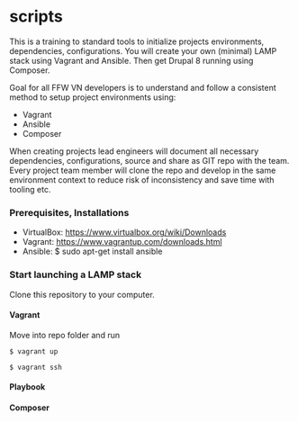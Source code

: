 # scripts
This is a training to standard tools to initialize projects environments, dependencies, configurations. You will create your own (minimal) LAMP stack using Vagrant and Ansible. Then get Drupal 8 running using Composer.

Goal for all FFW VN developers is to understand and follow a consistent method to setup project environments using: 
* Vagrant 
* Ansible
* Composer

When creating projects lead engineers will document all necessary dependencies, configurations, source and share as GIT repo with the team. Every project team member will clone the repo and develop in the same environment context to reduce risk of inconsistency and save time with tooling etc. 

### Prerequisites, Installations
* VirtualBox: https://www.virtualbox.org/wiki/Downloads
* Vagrant: https://www.vagrantup.com/downloads.html
* Ansible: $ sudo apt-get install ansible

### Start launching a LAMP stack
Clone this repository to your computer. 

#### Vagrant
Move into repo folder and run

`$ vagrant up`

`$ vagrant ssh`

#### Playbook

#### Composer
